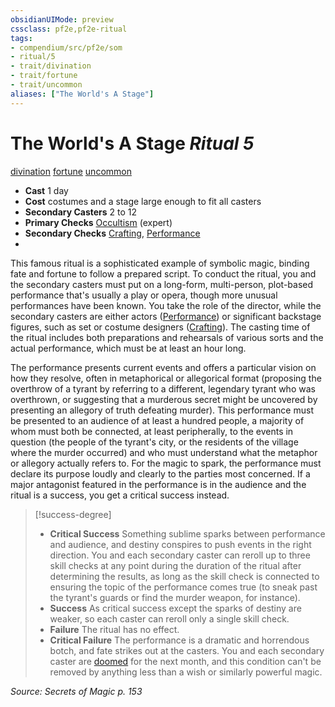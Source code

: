 ```yaml
---
obsidianUIMode: preview
cssclass: pf2e,pf2e-ritual
tags:
- compendium/src/pf2e/som
- ritual/5
- trait/divination
- trait/fortune
- trait/uncommon
aliases: ["The World's A Stage"]
---
```

# The World's A Stage *Ritual 5*  
[divination](divination.md "Divination School Trait")  [fortune](fortune.md "Fortune Effect Trait")  [uncommon](uncommon.md "Uncommon Rarity Trait")  

- **Cast** 1 day
- **Cost** costumes and a stage large enough to fit all casters
- **Secondary Casters** 2 to 12
- **Primary Checks** [Occultism](skills.md#Occultism) (expert)
- **Secondary Checks** [Crafting](skills.md#Crafting), [Performance](skills.md#Performance)
- 

This famous ritual is a sophisticated example of symbolic magic, binding fate and fortune to follow a prepared script. To conduct the ritual, you and the secondary casters must put on a long-form, multi-person, plot-based performance that's usually a play or opera, though more unusual performances have been known. You take the role of the director, while the secondary casters are either actors ([Performance](skills.md#Performance)) or significant backstage figures, such as set or costume designers ([Crafting](skills.md#Crafting)). The casting time of the ritual includes both preparations and rehearsals of various sorts and the actual performance, which must be at least an hour long.

The performance presents current events and offers a particular vision on how they resolve, often in metaphorical or allegorical format (proposing the overthrow of a tyrant by referring to a different, legendary tyrant who was overthrown, or suggesting that a murderous secret might be uncovered by presenting an allegory of truth defeating murder). This performance must be presented to an audience of at least a hundred people, a majority of whom must both be connected, at least peripherally, to the events in question (the people of the tyrant's city, or the residents of the village where the murder occurred) and who must understand what the metaphor or allegory actually refers to. For the magic to spark, the performance must declare its purpose loudly and clearly to the parties most concerned. If a major antagonist featured in the performance is in the audience and the ritual is a success, you get a critical success instead.

> [!success-degree] 
> - **Critical Success** Something sublime sparks between performance and audience, and destiny conspires to push events in the right direction. You and each secondary caster can reroll up to three skill checks at any point during the duration of the ritual after determining the results, as long as the skill check is connected to ensuring the topic of the performance comes true (to sneak past the tyrant's guards or find the murder weapon, for instance).
> - **Success** As critical success except the sparks of destiny are weaker, so each caster can reroll only a single skill check.
> - **Failure** The ritual has no effect.
> - **Critical Failure** The performance is a dramatic and horrendous botch, and fate strikes out at the casters. You and each secondary caster are [doomed](conditions.md#Doomed) for the next month, and this condition can't be removed by anything less than a wish or similarly powerful magic.

*Source: Secrets of Magic p. 153*